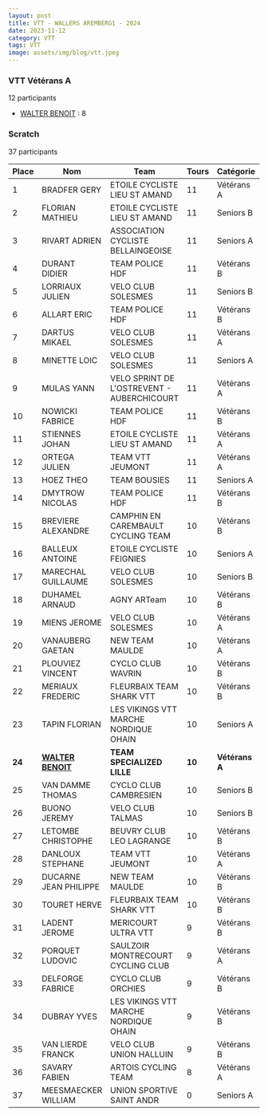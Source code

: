```yaml
---
layout: post
title: VTT - WALLERS AREMBERG1 - 2024
date: 2023-11-12
category: VTT
tags: VTT
image: assets/img/blog/vtt.jpeg
---
```


### VTT Vétérans A
12 participants
- [WALTER BENOIT](https://teamspecializedlille.github.io/works/walterbenoit) : 8

### Scratch
37 participants

| Place | Nom | Team | Tours | Catégorie | Temps |
|---|---|---|---|---|---|
| 1 | BRADFER GERY | ETOILE CYCLISTE LIEU ST AMAND | 11 | Vétérans A | 0:51:52 | 
| 2 | FLORIAN MATHIEU | ETOILE CYCLISTE LIEU ST AMAND | 11 | Seniors B | 0:51:53 | 
| 3 | RIVART ADRIEN | ASSOCIATION CYCLISTE BELLAINGEOISE | 11 | Seniors A | 0:52:18 | 
| 4 | DURANT DIDIER | TEAM POLICE HDF | 11 | Vétérans B | 0:53:24 | 
| 5 | LORRIAUX JULIEN | VELO CLUB SOLESMES | 11 | Seniors B | 0:53:32 | 
| 6 | ALLART ERIC | TEAM POLICE HDF | 11 | Vétérans B | 0:53:33 | 
| 7 | DARTUS MIKAEL | VELO CLUB SOLESMES | 11 | Vétérans A | 0:53:57 | 
| 8 | MINETTE LOIC | VELO CLUB SOLESMES | 11 | Seniors A | 0:54:3 | 
| 9 | MULAS YANN | VELO SPRINT DE L'OSTREVENT - AUBERCHICOURT | 11 | Vétérans A | 0:54:32 | 
| 10 | NOWICKI FABRICE | TEAM POLICE HDF | 11 | Vétérans B | 0:55:6 | 
| 11 | STIENNES JOHAN | ETOILE CYCLISTE LIEU ST AMAND | 11 | Vétérans A | 0:55:17 | 
| 12 | ORTEGA JULIEN | TEAM VTT JEUMONT | 11 | Vétérans A | 0:55:48 | 
| 13 | HOEZ THEO | TEAM BOUSIES | 11 | Seniors A | 0:56:25 | 
| 14 | DMYTROW NICOLAS | TEAM POLICE HDF | 11 | Vétérans B | 0:57:17 | 
| 15 | BREVIERE ALEXANDRE | CAMPHIN EN CAREMBAULT CYCLING TEAM | 10 | Vétérans B | 0:52:54 | 
| 16 | BALLEUX ANTOINE | ETOILE CYCLISTE FEIGNIES | 10 | Seniors A | 0:53:0 | 
| 17 | MARECHAL GUILLAUME | VELO CLUB SOLESMES | 10 | Seniors B | 0:53:6 | 
| 18 | DUHAMEL ARNAUD | AGNY ARTeam | 10 | Vétérans B | 0:53:14 | 
| 19 | MIENS JEROME | VELO CLUB SOLESMES | 10 | Vétérans A | 0:53:25 | 
| 20 | VANAUBERG GAETAN | NEW TEAM MAULDE | 10 | Vétérans A | 0:54:12 | 
| 21 | PLOUVIEZ VINCENT | CYCLO CLUB WAVRIN | 10 | Vétérans B | 0:54:31 | 
| 22 | MERIAUX FREDERIC | FLEURBAIX TEAM SHARK VTT | 10 | Vétérans B | 0:54:34 | 
| 23 | TAPIN FLORIAN | LES VIKINGS VTT MARCHE NORDIQUE OHAIN | 10 | Seniors A | 0:55:11 | 
| **24** | **[WALTER BENOIT](https://teamspecializedlille.github.io/works/walterbenoit)** | **TEAM SPECIALIZED LILLE** | **10** | **Vétérans A** | **0:55:18** | 
| 25 | VAN DAMME THOMAS | CYCLO CLUB CAMBRESIEN | 10 | Seniors B | 0:55:19 | 
| 26 | BUONO JEREMY | VELO CLUB TALMAS | 10 | Seniors B | 0:55:20 | 
| 27 | LETOMBE CHRISTOPHE | BEUVRY CLUB LEO LAGRANGE | 10 | Vétérans B | 0:56:3 | 
| 28 | DANLOUX STEPHANE | TEAM VTT JEUMONT | 10 | Vétérans A | 0:56:53 | 
| 29 | DUCARNE JEAN PHILIPPE | NEW TEAM MAULDE | 10 | Vétérans B | 0:56:53 | 
| 30 | TOURET HERVE | FLEURBAIX TEAM SHARK VTT | 10 | Vétérans B | 0:57:25 | 
| 31 | LADENT JEROME | MERICOURT ULTRA VTT | 9 | Vétérans B | 0:52:28 | 
| 32 | PORQUET LUDOVIC | SAULZOIR MONTRECOURT CYCLING CLUB | 9 | Vétérans A | 0:52:34 | 
| 33 | DELFORGE FABRICE | CYCLO CLUB ORCHIES | 9 | Vétérans B | 0:53:5 | 
| 34 | DUBRAY YVES | LES VIKINGS VTT MARCHE NORDIQUE OHAIN | 9 | Vétérans B | 0:58:8 | 
| 35 | VAN LIERDE FRANCK | VELO CLUB UNION HALLUIN | 9 | Vétérans B | 0:58:36 | 
| 36 | SAVARY FABIEN | ARTOIS CYCLING TEAM | 8 | Vétérans A | 0:54:47 | 
| 37 | MEESMAECKER WILLIAM | UNION SPORTIVE SAINT ANDR | 0 | Seniors A | 0:38:53 | 
